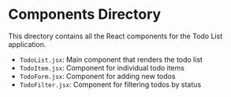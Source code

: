 # Components Directory

This directory contains all the React components for the Todo List application.

- `TodoList.jsx`: Main component that renders the todo list
- `TodoItem.jsx`: Component for individual todo items
- `TodoForm.jsx`: Component for adding new todos
- `TodoFilter.jsx`: Component for filtering todos by status